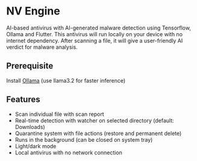 # NV Engine
AI-based antivirus with AI-generated malware detection using Tensorflow, Ollama and Flutter.
This antivirus will run locally on your device with no internet dependency.
After scanning a file, it will give a user-friendly AI verdict for malware analysis.

## Prerequisite
Install [Ollama](https://ollama.com/library/llama3.2) (use llama3.2 for faster inference)

## Features
- Scan individual file with scan report
- Real-time detection with watcher on selected directory (default: Downloads)
- Quarantine system with file actions (restore and permanent delete)
- Runs in the background (can be closed on system tray)
- Light/dark mode
- Local antivirus with no network connection

  
